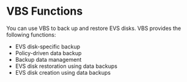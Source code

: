 # VBS Functions<a name="EN-US_TOPIC_0031627299"></a>

You can use VBS to back up and restore EVS disks. VBS provides the following functions:

-   EVS disk-specific backup
-   Policy-driven data backup
-   Backup data management
-   EVS disk restoration using data backups
-   EVS disk creation using data backups

